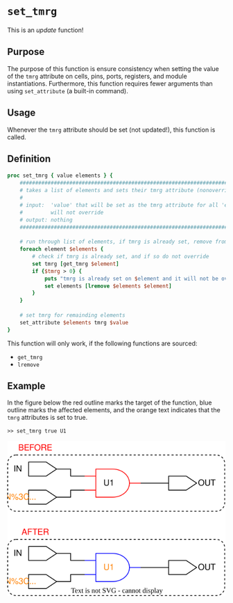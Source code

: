 # ```set_tmrg```

This is an *update* function!

## Purpose

The purpose of this function is ensure consistency when setting the value of the ```tmrg``` attribute on cells, pins, ports, registers, and module instantiations. Furthermore, this function requires fewer arguments than using ```set_attribute``` (a built-in command).

## Usage

Whenever the ```tmrg``` attribute should be set (not updated!), this function is called.

## Definition

```tcl
proc set_tmrg { value elements } {
    ########################################################################################
    # takes a list of elements and sets their tmrg attribute (nonoverriding)
    #
    # input:  'value' that will be set as the tmrg attribute for all 'elements'
    #         will not override
    # output: nothing
    ########################################################################################

    # run through list of elements, if tmrg is already set, remove from list
    foreach element $elements {
        # check if tmrg is already set, and if so do not override
        set tmrg [get_tmrg $element]
        if {$tmrg > 0} {
            puts "tmrg is already set on $element and it will not be overridden!"
            set elements [lremove $elements $element]
        }
    }

    # set tmrg for remainding elements
    set_attribute $elements tmrg $value
}
```

This function will only work, if the following functions are sourced:

* ```get_tmrg```
* ```lremove```

## Example

In the figure below the red outline marks the target of the function, blue outline marks the affected elements, and the orange text indicates that the ```tmrg``` attributes is set to true. 

```tcl
>> set_tmrg true U1
```

<picture>
  <source media="(prefers-color-scheme: dark)" srcset="../figures/dark-mode/update_scripts/set_tmrg.drawio.svg">
  <img alt="Example of setting the tmrg attribute" src="../figures/light-mode/update_scripts/set_tmrg.drawio.svg">
</picture>
